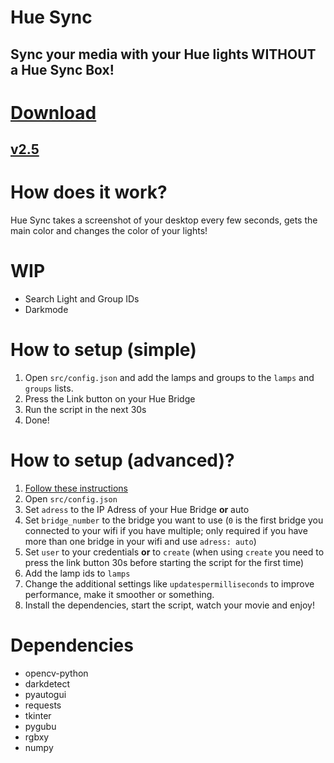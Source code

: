 # Hue Sync
## Sync your media with your Hue lights WITHOUT a Hue Sync Box!

# [Download](https://github.com/TimTrayler/hue-sync/releases/download/v2.5/hue-sync-v2.5.zip)
## [v2.5](https://github.com/TimTrayler/hue-sync/releases/tag/v2.5)

# How does it work?
Hue Sync takes a screenshot of your desktop every few seconds, gets the main color and changes the color of your lights!

# WIP
- Search Light and Group IDs
- Darkmode

# How to setup (simple)
1. Open ```src/config.json``` and add the lamps and groups to the ```lamps``` and ```groups``` lists.
2. Press the Link button on your Hue Bridge
3. Run the script in the next 30s
4. Done!

# How to setup (advanced)?
1. [Follow these instructions](https://developers.meethue.com/develop/get-started-2/)
2. Open ```src/config.json```
3. Set ```adress``` to the IP Adress of your Hue Bridge __or__ auto
4. Set ```bridge_number``` to the bridge you want to use (```0``` is the first bridge you connected to your wifi if you have multiple; only required if you have more than one bridge in your wifi and use ```adress: auto```)
5. Set ```user``` to your credentials __or__ to ```create``` (when using ```create``` you need to press the link button 30s before starting the script for the first time)
6. Add the lamp ids to ```lamps```
7. Change the additional settings like ```updatespermilliseconds``` to improve performance, make it smoother or something.
8. Install the dependencies, start the script, watch your movie and enjoy!

# Dependencies
- opencv-python
- darkdetect
- pyautogui
- requests
- tkinter
- pygubu
- rgbxy
- numpy
